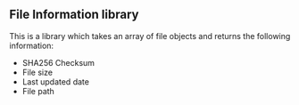 ## File Information library

This is a library which takes an array of file objects and returns the following information:
 
-   SHA256 Checksum
-   File size
-   Last updated date
-   File path

